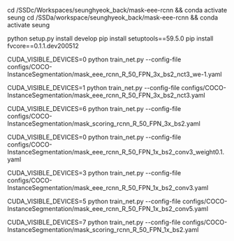 cd /SSDc/Workspaces/seunghyeok_back/mask-eee-rcnn && conda activate seung
cd /SSDa/workspace/seunghyeok_back/mask-eee-rcnn && conda activate seung

python setup.py install develop
pip install setuptools==59.5.0
pip install fvcore==0.1.1.dev200512



CUDA_VISIBLE_DEVICES=0 python train_net.py --config-file configs/COCO-InstanceSegmentation/mask_eee_rcnn_R_50_FPN_3x_bs2_nct3_we-1.yaml

CUDA_VISIBLE_DEVICES=1 python train_net.py --config-file configs/COCO-InstanceSegmentation/mask_eee_rcnn_R_50_FPN_3x_bs2_nct3.yaml


CUDA_VISIBLE_DEVICES=6 python train_net.py --config-file configs/COCO-InstanceSegmentation/mask_scoring_rcnn_R_50_FPN_3x_bs2.yaml


CUDA_VISIBLE_DEVICES=0 python train_net.py --config-file configs/COCO-InstanceSegmentation/mask_eee_rcnn_R_50_FPN_1x_bs2_conv3_weight0.1.yaml

CUDA_VISIBLE_DEVICES=3 python train_net.py --config-file configs/COCO-InstanceSegmentation/mask_eee_rcnn_R_50_FPN_1x_bs2_conv3.yaml

CUDA_VISIBLE_DEVICES=5 python train_net.py --config-file configs/COCO-InstanceSegmentation/mask_eee_rcnn_R_50_FPN_1x_bs2_conv5.yaml


CUDA_VISIBLE_DEVICES=7 python train_net.py --config-file configs/COCO-InstanceSegmentation/mask_scoring_rcnn_R_50_FPN_1x_bs2.yaml